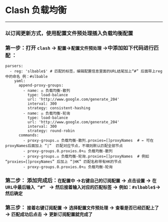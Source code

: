# Clash 负载均衡
***
### 以订阅更新方式，使用配置文件预处理插入负载均衡配置

### 第一步：打开 `clash` → `配置`→`配置文件预处理` →中添加如下代码进行匹配 ：

```
parsers:
  - reg: 'slbable$' # 匹配的标签，编辑配置信息里面的URL结尾加上“#” 后面带上reg中的命名 例：#slbable
    yaml:
      append-proxy-groups:
        - name: ⚖️ 负载均衡-散列
          type: load-balance
          url: 'http://www.google.com/generate_204'
          interval: 300
          strategy: consistent-hashing
        - name: ⚖️ 负载均衡-轮询
          type: load-balance
          url: 'http://www.google.com/generate_204'
          interval: 300
          strategy: round-robin
      commands:
        - proxy-groups.⚖️ 负载均衡-散列.proxies=[]proxyNames  # ← 可在proxyNames后面加上 “|”  匹配对应节点，不填则默认匹配全部节点
        - proxy-groups.0.proxies.0+⚖️ 负载均衡-散列
        - proxy-groups.⚖️ 负载均衡-轮询.proxies=[]proxyNames  # 例如 “proxies=[]proxyNames” 后加上 “|HK” 匹配名称带有HK的节点
        - proxy-groups.0.proxies.0+⚖️ 负载均衡-轮询
```

### 第二步：    添加完成后：`在配置中` →`右键自己的订阅配置` → `点击设置` → `在URL中最后输入 “#” ` → `然后接着输入对应的匹配标签` → `例如：#slbable$`→ `然后确定`
### 第三步：    `接着右键订阅配置` → `选择配置文件预处理` → `查看是否已经匹配上了` → `匹配成功后点击` → `更新订阅配置就完成了`
